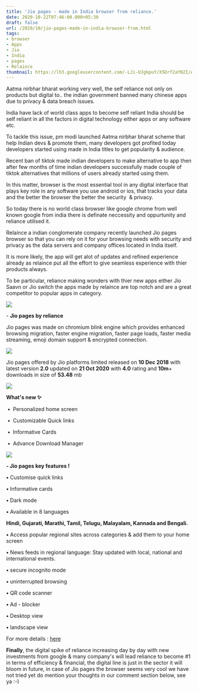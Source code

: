 ```yaml
---
title: 'Jio pages - made in India browser from reliance.'
date: 2020-10-22T07:46:00.000+05:30
draft: false
url: /2020/10/jio-pages-made-in-india-browser-from.html
tags: 
- browser
- Apps
- Jio
- India
- pages
- Relaince
thumbnail: https://lh3.googleusercontent.com/-LJi-UJgkpuY/X5Drf2aYN2I/AAAAAAAAB34/mPteVmyY-qk35NP-Om4p5H_pvgBE0C93QCLcBGAsYHQ/s1600/1603332988271326-0.png
---
```


  

Aatma nirbhar bharat working very well, the self reliance not only on products but digital to.. the indian government banned many chinese apps due to privacy & data breach issues.

  

India have lack of world class apps to become self reliant India should be self reliant in all the factors in digital technology either apps or any software etc.

  

To tackle this issue, pm modi launched Aatma nirbhar bharat scheme that help Indian devs & promote them, many developers got profited today developers started using made in India titles to get popularity & audience.

  

Recent ban of tiktok made indian developers to make alternative to app then after few months of time indian developers successfully made couple of tiktok alternatives that millions of users already started using them.

  

In this matter, browser is the most essential tool in any digital interface that plays key role in any software you use android or ios, that tracks your data and the better the browser the better the security  & privacy.

  

So today there is no world class browser like google chrome from well known google from india there is definate neccessity and oppurtunity and reliance utilised it.

  

Relaince a indian conglomerate company recently launched Jio pages browser so that you can rely on it for your browsing needs with security and privacy as the data servers and company offices located in India itself.

  

It is more likely, the app will get alot of updates and refined experience already as relaince put all the effort to give seamless experience with thier products always.

  

To be particular, reliance making wonders with thier new apps either Jio Saavn or Jio switch the apps made by relaince are top notch and are a great competitor to popular apps in category.

  

 ![](https://lh3.googleusercontent.com/-uq41bGRb39s/X5Dre1lXsqI/AAAAAAAAB30/jlWHzAOMKqUSq3sW9hmn1xRGjCzSYGB0ACLcBGAsYHQ/s1600/1603332983286549-1.png) 

  

  

\- **Jio pages by reliance**

  

Jio pages was made on chromium blink engine which provides enhanced browsing migration, faster engine migration, faster page loads, faster media streaming, emoji domain support & encrypted connection.

  

 ![](https://lh3.googleusercontent.com/-HF3L-PwvJj0/X5DrdvtdadI/AAAAAAAAB3w/F0hTZzCND1U4GyEW9qdwBFzzmL50xm38QCLcBGAsYHQ/s1600/1603332978801328-2.png) 

  

  

Jio pages offered by Jio platforms limited released on **10 Dec 2018** with latest version **2.0** updated on **21 Oct 2020** with **4.0** rating and **10m**\+ downloads in size of **53.48** mb

  

 ![](https://lh3.googleusercontent.com/-LzIReJHzoc8/X5Drcim9bZI/AAAAAAAAB3s/-4w-O3AjiCIURJsHs-W9LrIc2wkyl05UwCLcBGAsYHQ/s1600/1603332972817543-3.png) 

  

  

**What's new ✨**

  

 **•**  Personalized home screen

 **•**  Customizable Quick links

 **•**  Informative Cards

 **•**  Advance Download Manager

  

 ![](https://lh3.googleusercontent.com/-FSX-Y1Fh-4Q/X5DrbFY0CmI/AAAAAAAAB3o/LhXTc6lh3DUn4DXuoJUEy4xbFBpuhfNqgCLcBGAsYHQ/s1600/1603332967304838-4.png) 

  

  

**\- Jio pages key features !**

  

**•** Customise quick links

  

**•** Informative cards

  

**•** Dark mode

  

**•** Available in 8 languages 

  

**Hindi, Gujarati, Marathi, Tamil, Telugu, Malayalam, Kannada and Bengali.**  

  

**•** Access popular regional sites across categories & add them to your home screen

  

**•** News feeds in regional language: Stay updated with local, national and international events.

  

**•** secure incognito mode

  

**•** uninterrupted browsing

  

**•** QR code scanner

  

**•** Ad - blocker

  

**•** Desktop view 

  

**•** landscape view

  

For more details : [here](https://play.google.com/store/apps/details?id=com.jio.web)

  

**Finally**, the digital spike of reliance increasing day by day with new investments from google & many company's will lead reliance to become #1 in terms of efficiency & financial, the digital line is just in the sector it will bloom in future, in case of Jio pages the browser seems very cool we have not tried yet do mention your thoughts in our comment section below, see ya :-)